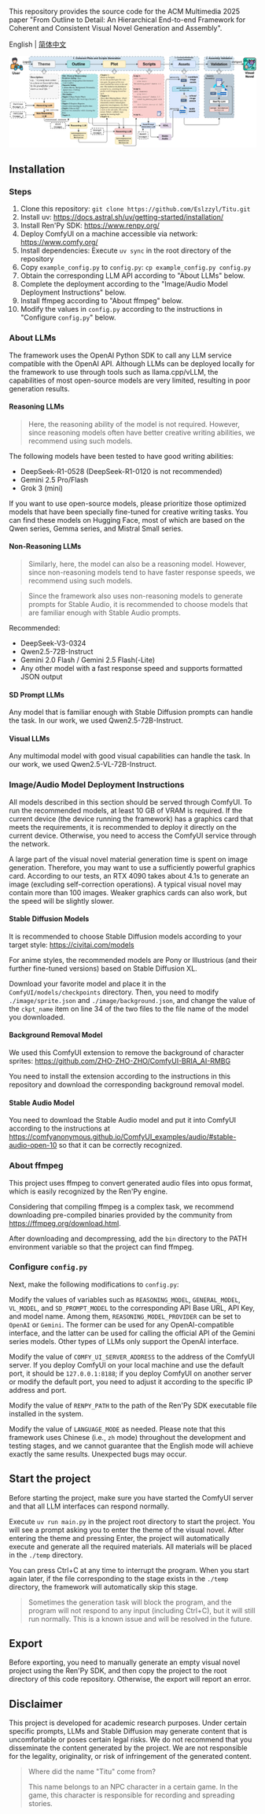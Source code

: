 This repository provides the source code for the ACM Multimedia 2025 paper "From Outline to Detail: An Hierarchical End-to-end Framework for Coherent and Consistent Visual Novel Generation and Assembly".

English | [简体中文](./README_zh.md)

![teaser figure](./docs/teaser.webp)

## Installation

### Steps

1. Clone this repository: `git clone https://github.com/Eslzzyl/Titu.git`
2. Install uv: https://docs.astral.sh/uv/getting-started/installation/
3. Install Ren'Py SDK: https://www.renpy.org/
4. Deploy ComfyUI on a machine accessible via network: https://www.comfy.org/
5. Install dependencies: Execute `uv sync` in the root directory of the repository
6. Copy `example_config.py` to `config.py`: `cp example_config.py config.py`
7. Obtain the corresponding LLM API according to "About LLMs" below.
8. Complete the deployment according to the "Image/Audio Model Deployment Instructions" below.
9. Install ffmpeg according to "About ffmpeg" below.
10. Modify the values in `config.py` according to the instructions in "Configure `config.py`" below.

### About LLMs

The framework uses the OpenAI Python SDK to call any LLM service compatible with the OpenAI API. Although LLMs can be deployed locally for the framework to use through tools such as llama.cpp/vLLM, the capabilities of most open-source models are very limited, resulting in poor generation results.

#### Reasoning LLMs

> Here, the reasoning ability of the model is not required. However, since reasoning models often have better creative writing abilities, we recommend using such models.

The following models have been tested to have good writing abilities:
- DeepSeek-R1-0528 (DeepSeek-R1-0120 is not recommended)
- Gemini 2.5 Pro/Flash
- Grok 3 (mini)

If you want to use open-source models, please prioritize those optimized models that have been specially fine-tuned for creative writing tasks. You can find these models on Hugging Face, most of which are based on the Qwen series, Gemma series, and Mistral Small series.

#### Non-Reasoning LLMs

> Similarly, here, the model can also be a reasoning model. However, since non-reasoning models tend to have faster response speeds, we recommend using such models.

> Since the framework also uses non-reasoning models to generate prompts for Stable Audio, it is recommended to choose models that are familiar enough with Stable Audio prompts.

Recommended:
- DeepSeek-V3-0324
- Qwen2.5-72B-Instruct
- Gemini 2.0 Flash / Gemini 2.5 Flash(-Lite)
- Any other model with a fast response speed and supports formatted JSON output

#### SD Prompt LLMs

Any model that is familiar enough with Stable Diffusion prompts can handle the task. In our work, we used Qwen2.5-72B-Instruct.

#### Visual LLMs

Any multimodal model with good visual capabilities can handle the task. In our work, we used Qwen2.5-VL-72B-Instruct.

### Image/Audio Model Deployment Instructions

All models described in this section should be served through ComfyUI. To run the recommended models, at least 10 GB of VRAM is required. If the current device (the device running the framework) has a graphics card that meets the requirements, it is recommended to deploy it directly on the current device. Otherwise, you need to access the ComfyUI service through the network.

A large part of the visual novel material generation time is spent on image generation. Therefore, you may want to use a sufficiently powerful graphics card. According to our tests, an RTX 4090 takes about 4.1s to generate an image (excluding self-correction operations). A typical visual novel may contain more than 100 images. Weaker graphics cards can also work, but the speed will be slightly slower.

#### Stable Diffusion Models

It is recommended to choose Stable Diffusion models according to your target style: https://civitai.com/models

For anime styles, the recommended models are Pony or Illustrious (and their further fine-tuned versions) based on Stable Diffusion XL.

Download your favorite model and place it in the `ComfyUI/models/checkpoints` directory. Then, you need to modify `./image/sprite.json` and `./image/background.json`, and change the value of the `ckpt_name` item on line 34 of the two files to the file name of the model you downloaded.

#### Background Removal Model

We used this ComfyUI extension to remove the background of character sprites: https://github.com/ZHO-ZHO-ZHO/ComfyUI-BRIA_AI-RMBG

You need to install the extension according to the instructions in this repository and download the corresponding background removal model.

#### Stable Audio Model

You need to download the Stable Audio model and put it into ComfyUI according to the instructions at https://comfyanonymous.github.io/ComfyUI_examples/audio/#stable-audio-open-10 so that it can be correctly recognized.

### About ffmpeg

This project uses ffmpeg to convert generated audio files into opus format, which is easily recognized by the Ren'Py engine.

Considering that compiling ffmpeg is a complex task, we recommend downloading pre-compiled binaries provided by the community from https://ffmpeg.org/download.html.

After downloading and decompressing, add the `bin` directory to the PATH environment variable so that the project can find ffmpeg.

### Configure `config.py`

Next, make the following modifications to `config.py`:

Modify the values of variables such as `REASONING_MODEL`, `GENERAL_MODEL`, `VL_MODEL`, and `SD_PROMPT_MODEL` to the corresponding API Base URL, API Key, and model name. Among them, `REASONING_MODEL_PROVIDER` can be set to `OpenAI` or `Gemini`. The former can be used for any OpenAI-compatible interface, and the latter can be used for calling the official API of the Gemini series models. Other types of LLMs only support the OpenAI interface.

Modify the value of `COMFY_UI_SERVER_ADDRESS` to the address of the ComfyUI server. If you deploy ComfyUI on your local machine and use the default port, it should be `127.0.0.1:8188`; if you deploy ComfyUI on another server or modify the default port, you need to adjust it according to the specific IP address and port.

Modify the value of `RENPY_PATH` to the path of the Ren'Py SDK executable file installed in the system.

Modify the value of `LANGUAGE_MODE` as needed. Please note that this framework uses Chinese (i.e., `zh` mode) throughout the development and testing stages, and we cannot guarantee that the English mode will achieve exactly the same results. Unexpected bugs may occur.

## Start the project

Before starting the project, make sure you have started the ComfyUI server and that all LLM interfaces can respond normally.

Execute `uv run main.py` in the project root directory to start the project. You will see a prompt asking you to enter the theme of the visual novel. After entering the theme and pressing Enter, the project will automatically execute and generate all the required materials. All materials will be placed in the `./temp` directory.

You can press Ctrl+C at any time to interrupt the program. When you start again later, if the file corresponding to the stage exists in the `./temp` directory, the framework will automatically skip this stage.

> Sometimes the generation task will block the program, and the program will not respond to any input (including Ctrl+C), but it will still run normally. This is a known issue and will be resolved in the future.

## Export

Before exporting, you need to manually generate an empty visual novel project using the Ren'Py SDK, and then copy the project to the root directory of this code repository. Otherwise, the export will report an error.

## Disclaimer

This project is developed for academic research purposes. Under certain specific prompts, LLMs and Stable Diffusion may generate content that is uncomfortable or poses certain legal risks. We do not recommend that you disseminate the content generated by the project. We are not responsible for the legality, originality, or risk of infringement of the generated content.

> Where did the name "Titu" come from?
>
> This name belongs to an NPC character in a certain game. In the game, this character is responsible for recording and spreading stories.
